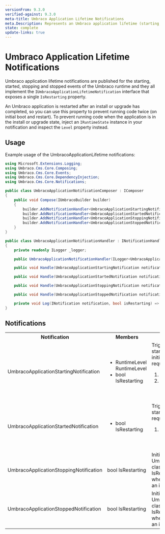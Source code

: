 ```yaml
---
versionFrom: 9.3.0
verified-against: 9.3.0
meta-title: Umbraco Application Lifetime Notifications
meta.Description: Represents an Umbraco application lifetime (starting, started, stopping, stopped) notification
state: complete
update-links: true
---
```


# Umbraco Application Lifetime Notifications

Umbraco application lifetime notifications are published for the starting, started, stopping and stopped events of the Umbraco runtime and they all implement the `IUmbracoApplicationLifetimeNotification` interface that exposes a single `IsRestarting` property.

An Umbraco application is restarted after an install or upgrade has completed, so you can use this property to prevent running code twice (on initial boot and restart). To prevent running code when the application is in the install or upgrade state, inject an `IRuntimeState` instance in your notification and inspect the `Level` property instead.

## Usage

Example usage of the UmbracoApplicationLifetime notifications:

```C#
using Microsoft.Extensions.Logging;
using Umbraco.Cms.Core.Composing;
using Umbraco.Cms.Core.Events;
using Umbraco.Cms.Core.DependencyInjection;
using Umbraco.Cms.Core.Notifications;

public class UmbracoApplicationNotificationComposer : IComposer
{
    public void Compose(IUmbracoBuilder builder)
    {
        builder.AddNotificationHandler<UmbracoApplicationStartingNotification, UmbracoApplicationNotificationHandler>();
        builder.AddNotificationHandler<UmbracoApplicationStartedNotification, UmbracoApplicationNotificationHandler>();
        builder.AddNotificationHandler<UmbracoApplicationStoppingNotification, UmbracoApplicationNotificationHandler>();
        builder.AddNotificationHandler<UmbracoApplicationStoppedNotification, UmbracoApplicationNotificationHandler>();
    }
}

public class UmbracoApplicationNotificationHandler : INotificationHandler<UmbracoApplicationStartingNotification>, INotificationHandler<UmbracoApplicationStartedNotification>, INotificationHandler<UmbracoApplicationStoppingNotification>, INotificationHandler<UmbracoApplicationStoppedNotification>
{
    private readonly ILogger _logger;

    public UmbracoApplicationNotificationHandler(ILogger<UmbracoApplicationNotificationHandler> logger) => _logger = logger;

    public void Handle(UmbracoApplicationStartingNotification notification) => Log(notification, notification.IsRestarting);

    public void Handle(UmbracoApplicationStartedNotification notification) => Log(notification, notification.IsRestarting);

    public void Handle(UmbracoApplicationStoppingNotification notification) => Log(notification, notification.IsRestarting);

    public void Handle(UmbracoApplicationStoppedNotification notification) => Log(notification, notification.IsRestarting);

    private void Log(INotification notification, bool isRestarting) => _logger.LogInformation("{Type} - {IsRestarting}", notification.GetType().Name, isRestarting);
}
```

## Notifications

<table>
  <tr>
    <th>Notification</th>
    <th>Members</th>
    <th>Description</th>
  </tr>

  <tr>
    <td>UmbracoApplicationStartingNotification</td>
    <td>
      <ul>
        <li>RuntimeLevel RuntimeLevel</li>
        <li>bool IsRestarting</li>
      </ul>
    </td>
    <td>
      Triggered when the application is starting, after all `IComponent`s are initialized, but before any incoming requests are accepted.<br />
      <ol>
        <li>RuntimeLevel: Gets the runtime level.</li>
        <li>IsRestarting: Gets a value indicating whether Umbraco is restarting (e.g. after an install or upgrade).</li>
      </ol>
    </td>
  </tr>

  <tr>
    <td>UmbracoApplicationStartedNotification</td>
    <td>
      <ul>
        <li>bool IsRestarting</li>
      </ul>
    </td>
    <td>
      Triggered when the application has fully started and is accepting incoming requests.<br />
      <ol>
        <li>IsRestarting: Gets a value indicating whether Umbraco is restarting (e.g. after an install or upgrade).</li>
      </ol>
    </td>
  </tr>

  <tr>
    <td>UmbracoApplicationStoppingNotification</td>
    <td>
    bool IsRestarting
    </td>
    <td>
    Initializes a new instance of the UmbracoApplicationStoppingNotification class.<br>
    IsRestarting: Gets a value indicating whether Umbraco is restarting (e.g. after an install or upgrade).
    </td>
  </tr>

  <tr>
    <td>UmbracoApplicationStoppedNotification</td>
    <td>
      bool IsRestarting
    </td>
    <td>
    Initializes a new instance of the UmbracoApplicationStoppedNotification class.<br>
    IsRestarting: Gets a value indicating whether Umbraco is restarting (e.g. after an install or upgrade).
    </td>
  </tr>

</table>
